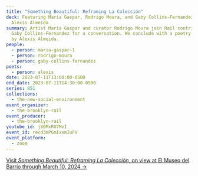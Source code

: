```yaml
---
title: "Something Beautiful: Reframing La Colección"
deck: Featuring Maria Gaspar, Rodrigo Moura, and Gaby Collins-Fernandez, with
  Alexis Almeida
summary: Artist Maria Gaspar and curator Rodrigo Moura join Rail contributor
  Gaby Collins-Fernandez for a conversation. We conclude with a poetry reading
  by Alexis Almeida.
people:
  - person: maria-gaspar-1
  - person: rodrigo-moura
  - person: gaby-collins-fernandez
poets:
  - person: alexis
date: 2023-07-11T13:00:00-0500
end_date: 2023-07-11T14:30:00-0500
series: 851
collections:
  - the-new-social-environment
event_organizer:
  - the-brooklyn-rail
event_producer:
  - the-brooklyn-rail
youtube_id: jX0MxRU7MxI
event_id: recd3mPGmIxsmIuFV
event_platform:
  - zoom
---
```

[V﻿isit *Something Beautiful: Reframing La Colección*, on view at El Museo del Barrio through March 10, 2024 →](https://www.elmuseo.org/exhibition/something-beautiful-reframing-la-coleccion/)